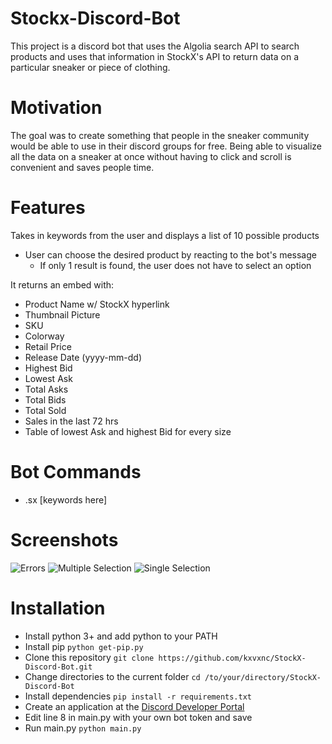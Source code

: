 # Stockx-Discord-Bot
This project is a discord bot that uses the Algolia search API to search products and uses that information in StockX's API to return data on a particular sneaker or piece of clothing.

# Motivation
The goal was to create something that people in the sneaker community would be able to use in their discord groups for free. Being able to visualize all the data on a sneaker at once without having to click and scroll is convenient and saves people time.

# Features
Takes in keywords from the user and displays a list of 10 possible products
- User can choose the desired product by reacting to the bot's message
  - If only 1 result is found, the user does not have to select an option

It returns an embed with:
- Product Name w/ StockX hyperlink
- Thumbnail Picture
- SKU
- Colorway
- Retail Price
- Release Date (yyyy-mm-dd)
- Highest Bid
- Lowest Ask
- Total Asks
- Total Bids
- Total Sold
- Sales in the last 72 hrs
- Table of lowest Ask and highest Bid for every size

# Bot Commands
- .sx [keywords here]

# Screenshots
![Errors](https://github.com/kxvxnc/images/blob/master/stockxerrors.PNG)
![Multiple Selection](https://github.com/kxvxnc/images/blob/master/stockxmulti.PNG)
![Single Selection](https://github.com/kxvxnc/images/blob/master/stockxsingle.PNG)

# Installation
- Install python 3+ and add python to your PATH
- Install pip `python get-pip.py`
- Clone this repository `git clone https://github.com/kxvxnc/StockX-Discord-Bot.git`
- Change directories to the current folder `cd /to/your/directory/StockX-Discord-Bot`
- Install dependencies `pip install -r requirements.txt`
- Create an application at the [Discord Developer Portal](https://discord.com/developers/applications)
- Edit line 8 in main.py with your own bot token and save
- Run main.py `python main.py`